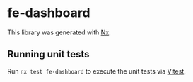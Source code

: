 # fe-dashboard

This library was generated with [Nx](https://nx.dev).

## Running unit tests

Run `nx test fe-dashboard` to execute the unit tests via [Vitest](https://vitest.dev/).

